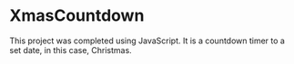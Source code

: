 # XmasCountdown
This project was completed using JavaScript. It is a countdown timer to a set date, in this case, Christmas.
